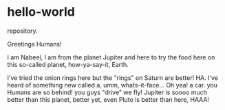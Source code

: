 # hello-world
repository.


Greetings Humans!

I am Nabeel, I am from the planet Jupiter and here to try the food here on this so-called planet, how-ya-say-it, Earth.

I've tried the onion rings here but the "rings" on Saturn are better! HA. I've heard of something new called a, umm, whats-it-face... Oh yea! a car. you Humans are so behind! you guys "drive" we fly! Jupiter is soooo much better than this planet, better yet, even Pluto is better than here, HAAA!
